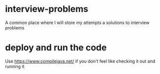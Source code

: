 # interview-problems
A common place where I will store my attempts a solutions to interview problems

# deploy and run the code
Use https://www.compilejava.net/ if you don't feel like checking it out and running it
